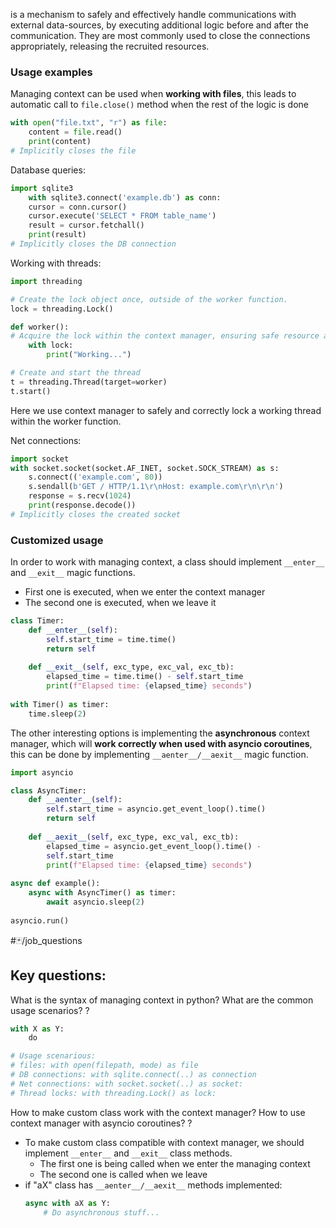 is a mechanism to safely and effectively handle communications with external data-sources, by executing additional logic before and after the communication. They are most commonly used to close the connections appropriately, releasing the recruited resources.

### Usage examples

Managing context can be used when **working with files**, this leads to automatic call to ```file.close()``` method when the rest of the logic is done

```python
with open("file.txt", "r") as file:    
	content = file.read()    
	print(content)
# Implicitly closes the file
```

Database queries:

```python
import sqlite3
	with sqlite3.connect('example.db') as conn:    
	cursor = conn.cursor()    
	cursor.execute('SELECT * FROM table_name')    
	result = cursor.fetchall()    
	print(result)
# Implicitly closes the DB connection
```

Working with threads:

```python
import threading

# Create the lock object once, outside of the worker function.
lock = threading.Lock() 

def worker(): 
# Acquire the lock within the context manager, ensuring safe resource access with lock: 
	with lock:
		print("Working...") 

# Create and start the thread 
t = threading.Thread(target=worker) 
t.start()
```
Here we use context manager to safely and correctly lock a working thread within the worker function.

Net connections:

```python
import socket
with socket.socket(socket.AF_INET, socket.SOCK_STREAM) as s: 
	s.connect(('example.com', 80)) 
	s.sendall(b'GET / HTTP/1.1\r\nHost: example.com\r\n\r\n')  
	response = s.recv(1024)    
	print(response.decode())
# Implicitly closes the created socket
```

### Customized usage

In order to work with managing context, a class should implement `__enter__` and `__exit__` magic functions. 
- First one is executed, when we enter the context manager
- The second one is executed, when we leave it

```python
class Timer:    
	def __enter__(self):        
		self.start_time = time.time()        
		return self        
	
	def __exit__(self, exc_type, exc_val, exc_tb):        
		elapsed_time = time.time() - self.start_time        
		print(f"Elapsed time: {elapsed_time} seconds")
		
with Timer() as timer:       
	time.sleep(2)
```

The other interesting options is implementing the **asynchronous** context manager, which will **work correctly when used with asyncio coroutines**, this can be done by implementing `__aenter__/__aexit__` magic function.

```python
import asyncio

class AsyncTimer:    
	def __aenter__(self):        
		self.start_time = asyncio.get_event_loop().time()
		return self        
		
	def __aexit__(self, exc_type, exc_val, exc_tb):        
		elapsed_time = asyncio.get_event_loop().time() - 
		self.start_time        
		print(f"Elapsed time: {elapsed_time} seconds")
		
async def example():    
	async with AsyncTimer() as timer: 
		await asyncio.sleep(2)
		
asyncio.run()
```

#🃏/job_questions 
## Key questions:

What is the syntax of managing context in python? What are the common usage scenarios?
?
```python
with X as Y:
	do

# Usage scenarious:
# files: with open(filepath, mode) as file
# DB connections: with sqlite.connect(..) as connection
# Net connections: with socket.socket(..) as socket:
# Thread locks: with threading.Lock() as lock:
```
<!--SR:!2025-03-19,60,310-->


How to make custom class work with the context manager? How to use context manager with asyncio coroutines?
?
- To make custom class compatible with context manager, we should implement `__enter__` and `__exit__` class methods.
	- The first one is being called when we enter the managing context
	- The second one is called when we leave
- if "aX" class has `__aenter__/__aexit__` methods implemented:
  ```python
  async with aX as Y:
      # Do asynchronous stuff...
  ```
<!--SR:!2025-11-12,241,330-->